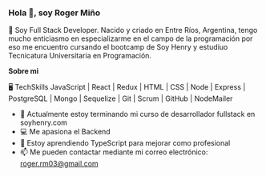 ### Hola 👋, soy Roger Miño

📢 Soy Full Stack Developer. Nacido y criado en Entre Ríos, Argentina, tengo mucho enticiasmo en especializarme en el campo de la programación por eso me encuentro cursando el bootcamp de Soy Henry y estudiuo Tecnicatura Universitaria en Programación.
<!--
**roger077/roger077** is a ✨ _special_ ✨ repository because its `README.md` (this file) appears on your GitHub profile.

Sobre mi

- 🔭 I’m currently working on ...
- 🌱 I’m currently learning ...
- 👯 I’m looking to collaborate on ...
- 🤔 I’m looking for help with ...
- 💬 Ask me about ...
- 📫 How to reach me: ...
- 😄 Pronouns: ...
- ⚡ Fun fact: ...
-->
**Sobre mi**

🖥️ TechSkills JavaScript | React | Redux | HTML | CSS | Node | Express | PostgreSQL | Mongo | Sequelize | Git | Scrum | GitHub | NodeMailer

- 🚀 Actualmente estoy terminando mi curso de desarrollador fullstack en soyhenry.com
- 💻 Me apasiona el Backend
- 🌱 Estoy aprendiendo TypeScript para mejorar como profesional
- 📫 Me pueden contactar mediante mi correo electrónico: roger.rm03@gmail.com
